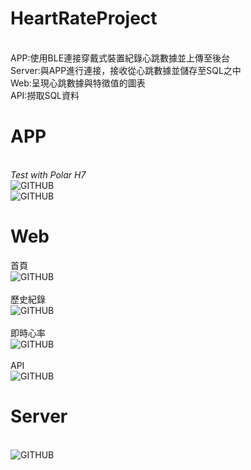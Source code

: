 # HeartRateProject
<br>APP:使用BLE連接穿戴式裝置紀錄心跳數據並上傳至後台
<br>Server:與APP進行連接，接收從心跳數據並儲存至SQL之中
<br>Web:呈現心跳數據與特徵值的圖表
<br>API:撈取SQL資料
# APP
<br>*Test with Polar H7*
<br>![GITHUB](https://i.imgur.com/WHEa8dK.png)
<br>![GITHUB](https://i.imgur.com/gssbQ0E.png)
# Web
首頁
<br>![GITHUB](https://i.imgur.com/uRMpKdu.png)
<br><br>歷史紀錄
<br>![GITHUB](https://i.imgur.com/e9UA6LV.png)
<br><br>即時心率
<br>![GITHUB](https://i.imgur.com/SOeP6DK.png)
<br><br>API
<br>![GITHUB](https://i.imgur.com/1XfeaGq.png)
# Server
<br>![GITHUB](https://i.imgur.com/uRMpKdu.png)
